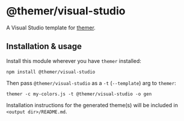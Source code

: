 # @themer/visual-studio

A Visual Studio template for [themer](https://github.com/mjswensen/themer).

## Installation & usage

Install this module wherever you have `themer` installed:

    npm install @themer/visual-studio

Then pass `@themer/visual-studio` as a `-t` (`--template`) arg to `themer`:

    themer -c my-colors.js -t @themer/visual-studio -o gen

Installation instructions for the generated theme(s) will be included in `<output dir>/README.md`.
